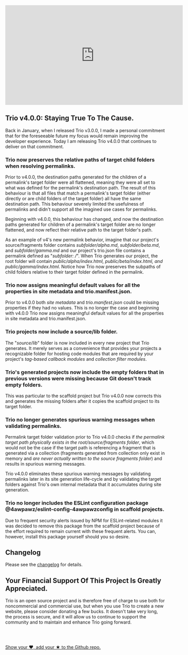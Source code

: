 <!--
template: articlepage
title: "Trio v4.0.0"
appendToTarget: true
category: releases
tag: v4.0.0
articleTitle: "Trio v4.0.0: The Commitment Remains The Developer Experience"
activeHeaderItem: 3
-->
<div class="video-container">
    <iframe width="560" height="315" src="https://www.youtube.com/embed/EGlo9LzmOME" frameborder="0" allow="accelerometer; autoplay; encrypted-media; gyroscope; picture-in-picture" allowfullscreen></iframe>
</div>

## Trio v4.0.0: Staying True To The Cause.

Back in January, when I released Trio v3.0.0, I made a personal commitment that for the foreseeable future my focus would remain improving the developer experience. Today I am releasing Trio v4.0.0 that continues to deliver on that commitment.
<!-- end -->

### Trio now preserves the relative paths of target child folders when resolving permalinks.
Prior to v4.0.0, the destination paths generated for the children of a permalink's target folder were all flattened, meaning they were all set to what was defined for the permalink's destination path. The result of this behaviour is that all files that match a permalink's target folder (either directly or are child folders of the target folder) all have the same destination path. This behaviour severely limited the usefulness of permalinks and didn't support all the imagined use cases for permalinks.

Beginning with v4.0.0, this behaviour has changed, and now the destination paths generated for children of a permalink's target folder are no longer flattened, and now reflect their relative path to the target folder's path.

As an example of v4's new permalink behavior, imagine that our project's source/fragments folder contains *subfolder/alpha.md*, *subfolder/beta.md*, and *subfolder/gamma.md* and our project's trio.json file contains a permalink defined as "*subfolder: /*". When Trio generates our project, the root folder will contain *public/alpha/index.html, public/beta/index.html, and public/gamma/index.html*. Notice how Trio now preserves the subpaths of child folders relative to their target folder defined in the permalink.

### Trio now assigns meaningful default values for all the properties in site metadata and trio.manifest.json.
Prior to v4.0.0 both *site metadata* and *trio.manifest.json* could be missing properties if they had no values. This is no longer the case and beginning with v4.0.0 Trio now assigns meaningful default values for all the properties in site metadata and trio.manifest.json.

### Trio projects now include a source/lib folder.
The "*source/lib*" folder is now included in every new project that Trio generates. It merely serves as a convenience that provides your projects a recognizable folder for hosting code modules that are required by your project's *tag-based callback modules* and *collection filter modules*.

### Trio's generated projects now include the empty folders that in previous versions were missing because Git doesn't track empty folders.
This was particular to the scaffold project but Trio v4.0.0 now corrects this and generates the missing folders after it copies the scaffold project to its target folder.


### Trio no longer generates spurious warning messages when validating permalinks.
Permalink target folder validation prior to Trio v4.0.0 checks if *the permalink target path physically exists in the root/source/fragments folder*, which would not be the case if the target path is referencing a fragment that is generated via a collection (fragments generated from collection only exist in memory and *are never actually written to the source fragments folder*) and results in spurious warning messages.

Trio v4.0.0 eliminates these spurious warning messages by validating permalinks later in its site generation life-cycle and by validating the target folders against Trio's own internal metadata that it accumulates during site generation.

### Trio no longer includes the ESLint configuration package @4awpawz/eslint-config-4awpawzconfig in scaffold projects.
Due to frequent security alerts issued by NPM for ESLint-related modules it was decided to remove this package from the scaffold project because of the effort required to remain current with these frequent alerts. You can, however, install this package yourself should you so desire.

## Changelog
Please see the <a target="_blank" href="https://github.com/4awpawz/trio/#changelog">changelog</a> for details.

## Your Financial Support Of This Project Is Greatly Appreciated.

<p>Trio is an open source project and is therefore free of charge to use both for noncommercial and commercial use, but when you use Trio to create a new website, please consider donating a few bucks. It doesn't take very long, the process is secure, and it will allow us to continue to support the community and to maintain and enhance Trio going forward.</p>
<br>
<div data-trio-include="paypaldonatebutton.html"></div>
<br>
<p><a target="_blank" href="https://github.com/4awpawz/trio">Show your ❤️, add your ★ to the Github repo.</a></p>

